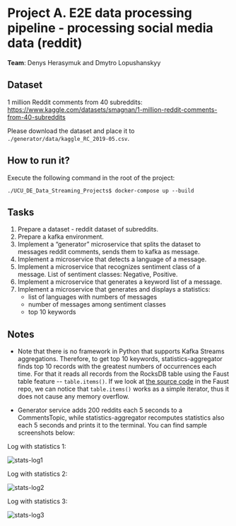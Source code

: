 # Project A. E2E data processing pipeline - processing social media data (reddit)

**Team**: Denys Herasymuk and Dmytro Lopushanskyy

## Dataset

1 million Reddit comments from 40 subreddits:
https://www.kaggle.com/datasets/smagnan/1-million-reddit-comments-from-40-subreddits

Please download the dataset and place it to `./generator/data/kaggle_RC_2019-05.csv`.


## How to run it?

Execute the following command in the root of the project:
```shell
./UCU_DE_Data_Streaming_Projects$ docker-compose up --build
```

## Tasks

1) Prepare a dataset - reddit dataset of subreddits.
2) Prepare a kafka environment. 
3) Implement a “generator” microservice that splits the dataset to messages reddit comments, sends them to kafka as message. 
4) Implement a microservice that detects a language of a message.
5) Implement a microservice that recognizes sentiment class of a message. List of sentiment classes: Negative, Positive.
6) Implement a microservice that generates a keyword list of a message.
7) Implement a microservice that generates and displays a statistics:
   - list of languages with numbers of messages
   - number of messages among sentiment classes 
   - top 10 keywords


## Notes

* Note that there is no framework in Python that supports Kafka Streams aggregations. Therefore, to get top 10 keywords, statistics-aggregator finds top 10 records with the greatest numbers of occurrences each time.
For that it reads all records from the RocksDB table using the Faust table feature -- `table.items()`. 
If we look at [the source code](https://github.com/robinhood/faust/blob/master/faust/stores/rocksdb.py#L414) in the Faust repo, we can notice that `table.items()` works as a simple iterator, thus it does not cause any memory overflow.

* Generator service adds 200 reddits each 5 seconds to a CommentsTopic, while statistics-aggregator recomputes statistics also each 5 seconds and prints it to the terminal.
You can find sample screenshots below:

Log with statistics 1:

![stats-log1](https://github.com/denysgerasymuk799/UCU_DE_Data_Streaming_Projects/assets/42843889/aaef3c2a-1ecc-4faf-b86d-0f544289d7cb)

Log with statistics 2:

![stats-log2](https://github.com/denysgerasymuk799/UCU_DE_Data_Streaming_Projects/assets/42843889/ff667b29-6a86-4182-ac4c-15d3cc92bd4a)

Log with statistics 3:

![stats-log3](https://github.com/denysgerasymuk799/UCU_DE_Data_Streaming_Projects/assets/42843889/8c4435b9-ec90-4200-addb-cea1527b61fe)
